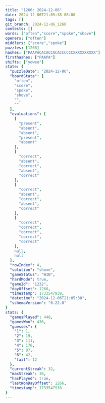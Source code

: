 ```yaml
---
title: "1266: 2024-12-06"
date: 2024-12-06T21:05:38-08:00
tags: []
git_branch: 2024-12-06_1266
contests: []
words: ["often","score","spoke","shove"]
openers: ["often"]
middlers: ["score","spoke"]
puzzles: [1266]
hashes: ["PAAPACACACCACACCCCCCXXXXXXXXXX"]
firsthashes: ["PAAPA"]
shifts: ["yoweo"]
state: {
  "puzzleDate": "2024-12-06",
  "boardState": [
    "often",
    "score",
    "spoke",
    "shove",
    "",
    ""
  ],
  "evaluations": [
    [
      "present",
      "absent",
      "absent",
      "present",
      "absent"
    ],
    [
      "correct",
      "absent",
      "correct",
      "absent",
      "correct"
    ],
    [
      "correct",
      "absent",
      "correct",
      "absent",
      "correct"
    ],
    [
      "correct",
      "correct",
      "correct",
      "correct",
      "correct"
    ],
    null,
    null
  ],
  "rowIndex": 4,
  "solution": "shove",
  "gameStatus": "WIN",
  "hardMode": true,
  "gameId": "1232",
  "dayOffset": 1266,
  "timestamp": 1733547938,
  "datetime": "2024-12-06T21:05:38",
  "schemaVersion": "0.22.0"
}
stats: {
  "gamesPlayed": 448,
  "gamesWon": 436,
  "guesses": {
    "1": 1,
    "2": 19,
    "3": 111,
    "4": 176,
    "5": 87,
    "6": 42,
    "fail": 12
  },
  "currentStreak": 32,
  "maxStreak": 36,
  "hasPlayed": true,
  "lastWonDayOffset": 1266,
  "timestamp": 1733547938
}
---
```

<!-- more -->

